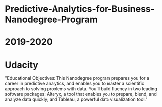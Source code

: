 # Predictive-Analytics-for-Business-Nanodegree-Program
# 2019-2020
# Udacity 

"Educational Objectives: This Nanodegree program prepares you for a career in predictive analytics, and
enables you to master a scientific approach to solving problems with data. You’ll build fluency in two leading
software packages: Alteryx, a tool that enables you to prepare, blend, and analyze data quickly; and Tableau,
a powerful data visualization tool."
